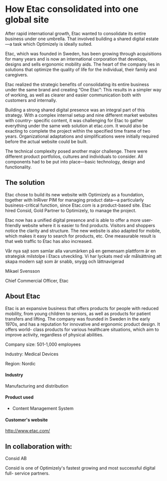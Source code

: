 # How Etac consolidated into one global site

After rapid international growth, Etac wanted to consolidate its entire business
under one umbrella. That involved building a shared digital estate—a task which
Optimizely is ideally suited.

Etac, which was founded in Sweden, has been growing through acquisitions for
many years and is now an international corporation that develops, designs and
sells ergonomic mobility aids. The heart of the company lies in solutions that
optimize the quality of life for the individual, their family and caregivers.

Etac realized the strategic benefits of consolidating its entire business under
the same brand and creating “One Etac”: This results in a simpler way of
working, as well as clearer and easier communication both with customers and
internally.

Building a strong shared digital presence was an integral part of this strategy.
With a complex internal setup and nine different market websites with country-
specific content, it was challenging for Etac to gather everything under the
same web solution at etac.com. It would also be exacting to complete the project
within the specified time frame of two years. Organizational adaptations and
simplifications were initially required before the actual website could be
built.

The technical complexity posed another major challenge. There were different
product portfolios, cultures and individuals to consider. All components had to
be put into place—basic technology, design and functionality.

## **The solution**

Etac chose to build its new website with Optimizely as a foundation, together
with InRiver PIM for managing product data—a particularly business-critical
function, since Etac.com is a product-based site. Etac hired Consid, Gold
Partner to Optimizely, to manage the project.

Etac now has a unified digital presence and is able to offer a more user-
friendly website where it is easier to find products. Visitors and shoppers
notice the clarity and structure. The new website is also adapted for mobile,
which makes it easy to search for products, etc. One measurable result is that
web traffic to Etac has also increased.

Vår nya sajt som samlar alla varumärken på en gemensam plattform är en
strategisk milstolpe i Etacs utveckling. Vi har lyckats med vår målsättning att
skapa modern sajt som är snabb, snygg och lättnavigerad

Mikael Svensson

Chief Commercial Officer, Etac

## **About Etac**

Etac is an expansive business that offers products for people with reduced
mobility, from young children to seniors, as well as products for patient
transfers and lifting. The company was founded in Sweden in the early 1970s, and
has a reputation for innovative and ergonomic product design. It offers world-
class products for various healthcare situations, which aim to improve activity,
regardless of physical abilities.

Company size: 501-1,000 employees

Industry: Medical Devices

Region: Nordic

#### Industry

Manufacturing and distribution

#### Product used

- Content Management System

#### Customer's website

http://www.etac.com/

## In collaboration with:

Consid AB

Consid is one of Optimizely's fastest growing and most successful digital full-
service partners.
